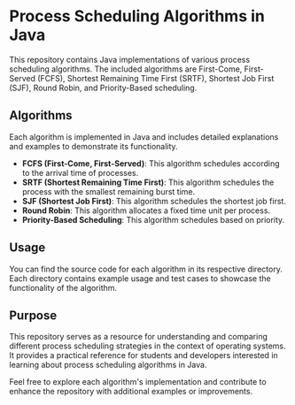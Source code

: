 # Process Scheduling Algorithms in Java

This repository contains Java implementations of various process scheduling algorithms. The included algorithms are First-Come, First-Served (FCFS), Shortest Remaining Time First (SRTF), Shortest Job First (SJF), Round Robin, and Priority-Based scheduling.

## Algorithms

Each algorithm is implemented in Java and includes detailed explanations and examples to demonstrate its functionality.

- **FCFS (First-Come, First-Served)**: This algorithm schedules according to the arrival time of processes.
- **SRTF (Shortest Remaining Time First)**: This algorithm schedules the process with the smallest remaining burst time.
- **SJF (Shortest Job First)**: This algorithm schedules the shortest job first.
- **Round Robin**: This algorithm allocates a fixed time unit per process.
- **Priority-Based Scheduling**: This algorithm schedules based on priority.

## Usage

You can find the source code for each algorithm in its respective directory. Each directory contains example usage and test cases to showcase the functionality of the algorithm.

## Purpose

This repository serves as a resource for understanding and comparing different process scheduling strategies in the context of operating systems. It provides a practical reference for students and developers interested in learning about process scheduling algorithms in Java.

Feel free to explore each algorithm's implementation and contribute to enhance the repository with additional examples or improvements.
